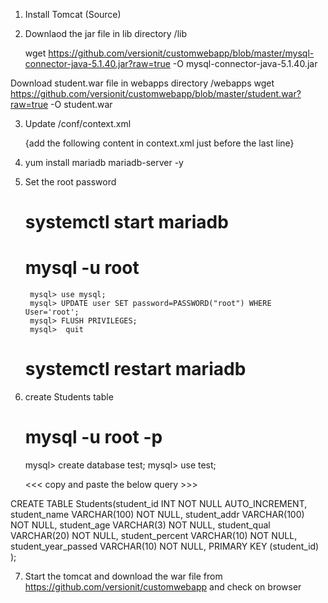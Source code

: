 1) Install Tomcat (Source)

2) Downlaod the jar file in lib directory   <tomcatc source>/lib

	wget https://github.com/versionit/customwebapp/blob/master/mysql-connector-java-5.1.40.jar?raw=true -O mysql-connector-java-5.1.40.jar
	
  Download student.war file in webapps directory <tomcat source>/webapps
        wget https://github.com/versionit/customwebapp/blob/master/student.war?raw=true -O student.war

3) Update <tomcat source>/conf/context.xml 

	{add the following content in context.xml just before the last line}

<Resource name="jdbc/TestDB" auth="Container" type="javax.sql.DataSource"
               maxTotal="100" maxIdle="30" maxWaitMillis="10000"
               username="root" password="root" driverClassName="com.mysql.jdbc.Driver"
               url="jdbc:mysql://localhost:3306/test"/>

4) yum install mariadb mariadb-server -y

5) Set the root password

	# systemctl start mariadb 
	# mysql -u root

		mysql> use mysql;
		mysql> UPDATE user SET password=PASSWORD("root") WHERE User='root';
		mysql> FLUSH PRIVILEGES;
		mysql>  quit
	# systemctl restart mariadb

6) create Students table

	# mysql -u root -p

	mysql> create database test;
	mysql> use test;

	<<< copy and paste the below query >>>


CREATE TABLE Students(student_id INT NOT NULL AUTO_INCREMENT,
	student_name VARCHAR(100) NOT NULL,
    student_addr VARCHAR(100) NOT NULL,
	student_age VARCHAR(3) NOT NULL,
	student_qual VARCHAR(20) NOT NULL,
	student_percent VARCHAR(10) NOT NULL,
	student_year_passed VARCHAR(10) NOT NULL,
	PRIMARY KEY (student_id)
);



7) Start the tomcat and download the war file from https://github.com/versionit/customwebapp  and check on browser
